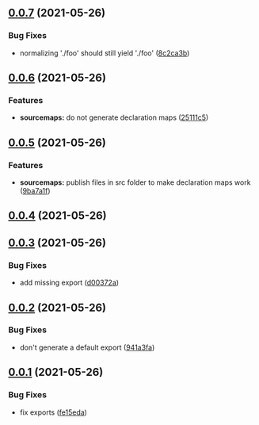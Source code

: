 ## [0.0.7](https://github.com/wessberg/crosspath/compare/v0.0.6...v0.0.7) (2021-05-26)

### Bug Fixes

- normalizing './foo' should still yield './foo' ([8c2ca3b](https://github.com/wessberg/crosspath/commit/8c2ca3bcd2e051468165ff88d168b1d80aacfb1e))

## [0.0.6](https://github.com/wessberg/crosspath/compare/v0.0.5...v0.0.6) (2021-05-26)

### Features

- **sourcemaps:** do not generate declaration maps ([25111c5](https://github.com/wessberg/crosspath/commit/25111c5736ece00ffaa907e5b6e48606d2eae03d))

## [0.0.5](https://github.com/wessberg/crosspath/compare/v0.0.4...v0.0.5) (2021-05-26)

### Features

- **sourcemaps:** publish files in src folder to make declaration maps work ([9ba7a1f](https://github.com/wessberg/crosspath/commit/9ba7a1f5d200b10914f99550152b7b743ee3030c))

## [0.0.4](https://github.com/wessberg/crosspath/compare/v0.0.3...v0.0.4) (2021-05-26)

## [0.0.3](https://github.com/wessberg/crosspath/compare/v0.0.2...v0.0.3) (2021-05-26)

### Bug Fixes

- add missing export ([d00372a](https://github.com/wessberg/crosspath/commit/d00372aab67b1aa1faf12383284f88049c2d7f96))

## [0.0.2](https://github.com/wessberg/crosspath/compare/v0.0.1...v0.0.2) (2021-05-26)

### Bug Fixes

- don't generate a default export ([941a3fa](https://github.com/wessberg/crosspath/commit/941a3fa6f0a4b9e6dc70ea0f0e7b6ae94bddcc7a))

## [0.0.1](https://github.com/wessberg/crosspath/compare/fe15edabe85cf3a2e226750782276be37e7fb179...v0.0.1) (2021-05-26)

### Bug Fixes

- fix exports ([fe15eda](https://github.com/wessberg/crosspath/commit/fe15edabe85cf3a2e226750782276be37e7fb179))
